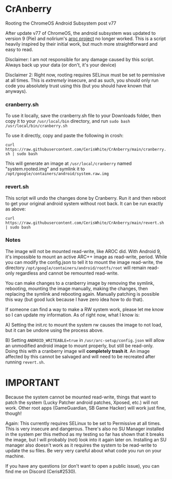 # CrAnberry
Rooting the ChromeOS Android Subsystem post v77

After update v77 of ChromeOS, the android subsystem was updated to version 9 (Pie) and nolirium's [aroc project](https://github.com/nolirium/aroc) no longer worked. This is a script heavily inspired by their initial work, but much more straightforward and easy to read.

Disclaimer: I am not responsible for any damage caused by this script. Always back up your data (or don't, it's your device)

Disclaimer 2: Right now, rooting requires SELinux must be set to permissive at all times. This is *extremely* insecure, and as such, you should only run code you absolutely trust using this (but you should have known that anyways).

### cranberry.sh

To use it locally, save the cranberry.sh file to your Downloads folder, then copy it to your `/usr/local/bin` directory, and run `sudo bash /usr/local/bin/cranberry.sh`

To use it directly, copy and paste the following in crosh: 

`curl https://raw.githubusercontent.com/CerisWhite/CrAnberry/main/cranberry.sh | sudo bash`

This will generate an image at `/usr/local/cranberry` named "system.rooted.img" and symlink it to `/opt/google/containers/android/system.raw.img`

### revert.sh

This script will undo the changes done by Cranberry. Run it and then reboot to get your original android system without root back. It can be run exactly as above:

`curl https://raw.githubusercontent.com/CerisWhite/CrAnberry/main/revert.sh | sudo bash`

### Notes

The image will not be mounted read-write, like AROC did. With Android 9, it's impossible to mount an active ARC++ image as read-write, period. While you can modify the config.json to tell it to mount the image read-write, the directory `/opt/google/containers/android/rootfs/root` will remain read-only regardless and cannot be remounted read-write.

You can make changes to a cranberry image by removing the symlink, rebooting, mounting the image manually, making the changes, then replacing the symlink and rebooting again. Manually patching is possible this way (but good luck because I have zero idea how to do that).

If someone can find a way to make a RW system work, please let me know so I can update my information. As of right now, what I know is:

A) Setting the init.rc to mount the system rw causes the image to not load, but it can be undone using the process above.

B) Setting `ANDROID_WRITEABLE=true` in `/usr/arc-setup/config.json` will allow an unmodified android image to mount properly, but still be read-only. Doing this with a cranberry image will **completely trash it**. An image affected by this cannot be salvaged and will need to be recreated after running `revert.sh`.

# IMPORTANT
Because the system cannot be mounted read-write, things that want to patch the system (Lucky Patcher android patches, Xposed, etc.) will not work. Other root apps (GameGuardian, SB Game Hacker) will work just fine, though!

Again: This currently requires SELinux to be set to Permissive at all times. This is very insecure and dangerous. There's also no SU Manager installed in the system per this method as my testing so far has shown that it breaks the image, but I will probably (not) look into it again later on. Installing an SU manager also doesn't work as it requires the system to be read-write to update the su files. Be very very careful about what code you run on your machine.

If you have any questions (or don't want to open a public issue), you can find me on Discord (Ceris#2530).
